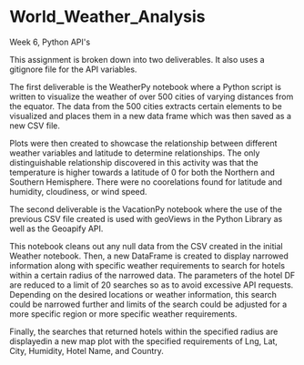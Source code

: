 # World_Weather_Analysis
Week 6, Python API's

This assignment is broken down into two deliverables. It also uses a gitignore file for the API variables.

The first deliverable is the WeatherPy notebook where a Python script is written to visualize the weather of over 500 cities of varying distances from the equator. The data from the 500 cities extracts certain elements to be visualized and places them in a new data frame which was then saved as a new CSV file.

Plots were then created to showcase the relationship between different weather variables and latitude to determine relationships. The only distinguishable relationship discovered in this activity was that the temperature is higher towards a latitude of 0 for both the Northern and Southern Hemisphere. There were no coorelations found for latitude and humidity, cloudiness, or wind speed.

The second deliverable is the VacationPy notebook where the use of the previous CSV file created is used with geoViews in the Python Library as well as the Geoapify API.

This notebook cleans out any null data from the CSV created in the initial Weather notebook. Then, a new DataFrame is created to display narrowed information along with specific weather requirements to search for hotels within a certain radius of the narrowed data. The parameters of the hotel DF are reduced to a limit of 20 searches so as to avoid excessive API requests. Depending on the desired locations or weather information, this search could be narrowed further and limits of the search could be adjusted for a more specific region or more specific weather requirements.

Finally, the searches that returned hotels within the specified radius are displayedin a new map plot with the specified requirements of Lng, Lat, City, Humidity, Hotel Name, and Country.